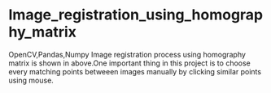 # Image_registration_using_homography_matrix
OpenCV,Pandas,Numpy
Image registration process using homography matrix is shown in above.One important thing in this project is to choose every matching points betweeen images manually by clicking similar points using mouse.
